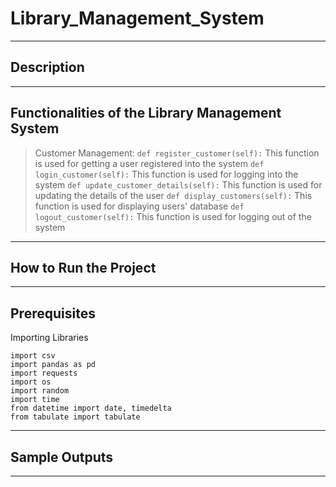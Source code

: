 # Library_Management_System
---
## Description
---
## Functionalities of the Library Management System
> Customer Management:
`def register_customer(self):`
This function is used for getting a user registered into the system
`def login_customer(self):`
This function is used for logging into the system
`def update_customer_details(self):`
This function is used for updating the details of the user
`def display_customers(self):`
This function is used for displaying users' database
`def logout_customer(self):`
This function is used for logging out of the system

---
## How to Run the Project
---
## Prerequisites
Importing Libraries
```
import csv
import pandas as pd
import requests
import os
import random
import time
from datetime import date, timedelta
from tabulate import tabulate
```
---
## Sample Outputs
---
